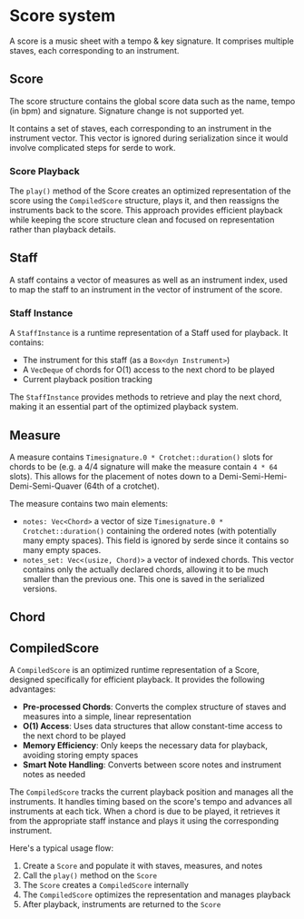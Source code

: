 # Score system
A score is a music sheet with a tempo & key signature.
It comprises multiple staves, each corresponding to an instrument.

## Score
The score structure contains the global score data such as the name, tempo (in bpm) and signature. Signature change is not supported yet.

It contains a set of staves, each corresponding to an instrument in the instrument vector. This vector is ignored during serialization since it would involve complicated steps for serde to work.

### Score Playback
The `play()` method of the Score creates an optimized representation of the score using the `CompiledScore` structure, plays it, and then reassigns the instruments back to the score. This approach provides efficient playback while keeping the score structure clean and focused on representation rather than playback details.

## Staff
A staff contains a vector of measures as well as an instrument index, used to map the staff to an instrument in the vector of instrument of the score.

### Staff Instance
A `StaffInstance` is a runtime representation of a Staff used for playback. It contains:
- The instrument for this staff (as a `Box<dyn Instrument>`)
- A `VecDeque` of chords for O(1) access to the next chord to be played
- Current playback position tracking

The `StaffInstance` provides methods to retrieve and play the next chord, making it an essential part of the optimized playback system.

## Measure
A measure contains `Timesignature.0 * Crotchet::duration()` slots for chords to be (e.g. a 4/4 signature will make the measure contain `4 * 64` slots). This allows for the placement of notes down to a Demi-Semi-Hemi-Demi-Semi-Quaver (64th of a crotchet).

The measure contains two main elements:
* `notes: Vec<Chord>` a vector of size `Timesignature.0 * Crotchet::duration()` containing the ordered notes (with potentially many empty spaces). This field is ignored by serde since it contains so many empty spaces.
* `notes_set: Vec<(usize, Chord)>` a vector of indexed chords. This vector contains only the actually declared chords, allowing it to be much smaller than the previous one. This one is saved in the serialized versions.

## Chord

## CompiledScore
A `CompiledScore` is an optimized runtime representation of a Score, designed specifically for efficient playback. It provides the following advantages:

- **Pre-processed Chords**: Converts the complex structure of staves and measures into a simple, linear representation
- **O(1) Access**: Uses data structures that allow constant-time access to the next chord to be played
- **Memory Efficiency**: Only keeps the necessary data for playback, avoiding storing empty spaces
- **Smart Note Handling**: Converts between score notes and instrument notes as needed

The `CompiledScore` tracks the current playback position and manages all the instruments. It handles timing based on the score's tempo and advances all instruments at each tick. When a chord is due to be played, it retrieves it from the appropriate staff instance and plays it using the corresponding instrument.

Here's a typical usage flow:

1. Create a `Score` and populate it with staves, measures, and notes
2. Call the `play()` method on the `Score`
3. The `Score` creates a `CompiledScore` internally
4. The `CompiledScore` optimizes the representation and manages playback
5. After playback, instruments are returned to the `Score`
